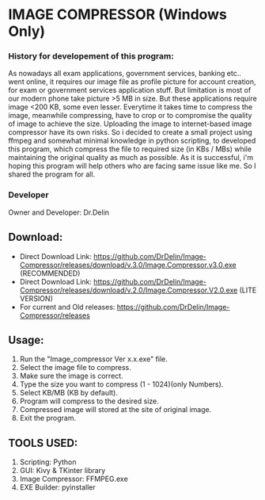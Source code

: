 # IMAGE COMPRESSOR (Windows Only)
  ### History for developement of this program:
  As nowadays all exam applications, government services, banking etc.. went online, it requires our image file as profile picture for account creation, for exam or government services application stuff.  But limitation is most of our modern phone take picture >5 MB in size. But these applications require image <200 KB, some even lesser. Everytime it takes time to compress the image, meanwhile compressing, have to crop or to compromise the quality of image to achieve the size. Uploading the image to internet-based image compressor have its own risks. So i decided to create a small project using ffmpeg and somewhat minimal knowledge in python scripting, to developed this program, which compress the file to required size (in KBs / MBs) while maintaining the original quality as much as possible. As it is successful, i'm hoping this program will help others who are facing same issue like me. So I shared the program for all.
  ### Developer
  Owner and Developer: Dr.Delin

## Download:
  * Direct Download Link: https://github.com/DrDelin/Image-Compressor/releases/download/v.3.0/Image.Compressor.v3.0.exe (RECOMMENDED)
  * Direct Download Link: https://github.com/DrDelin/Image-Compressor/releases/download/v.2.0/Image.Compressor.V2.0.exe  (LITE VERSION)
  * For current and Old releases: https://github.com/DrDelin/Image-Compressor/releases
    
## Usage:
   1. Run the "Image_compressor Ver x.x.exe" file.
   2. Select the image file to compress.
   3. Make sure the image is correct.
   4. Type the size you want to compress (1 - 1024)(only Numbers).
   5. Select KB/MB (KB by default).
   6. Program will compress to the desired size.
   7. Compressed image will stored at the site of original image.
   8. Exit the program.
  
## TOOLS USED:
   1. Scripting: Python
   2. GUI: Kivy & TKinter library
   3. Image Compressor: FFMPEG.exe
   4. EXE Builder: pyinstaller
